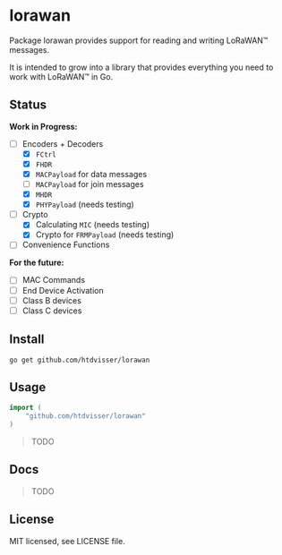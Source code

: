 # lorawan

Package lorawan provides support for reading and writing LoRaWAN™ messages.

It is intended to grow into a library that provides everything you need to work with LoRaWAN™ in Go.

## Status

**Work in Progress:**

- [ ] Encoders + Decoders
  - [x] `FCtrl`
  - [x] `FHDR`
  - [x] `MACPayload` for data messages
  - [ ] `MACPayload` for join messages
  - [x] `MHDR`
  - [x] `PHYPayload` (needs testing)
- [ ] Crypto
  - [x] Calculating `MIC` (needs testing)
  - [x] Crypto for `FRMPayload` (needs testing)
- [ ] Convenience Functions

**For the future:**

- [ ] MAC Commands
- [ ] End Device Activation
- [ ] Class B devices
- [ ] Class C devices

## Install

```
go get github.com/htdvisser/lorawan
```

## Usage

```go
import (
    "github.com/htdvisser/lorawan"
)
```

> TODO

## Docs

> TODO

## License

MIT licensed, see LICENSE file.
